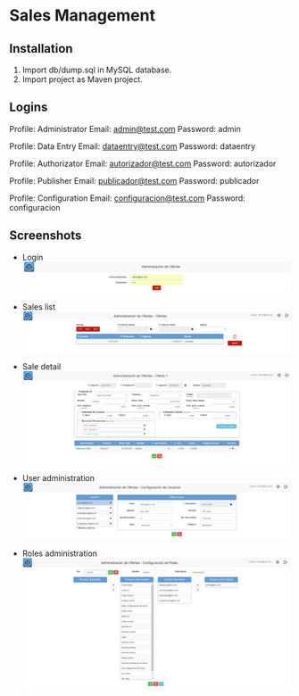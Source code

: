 # Sales Management

## Installation
1) Import db/dump.sql in MySQL database.
2) Import project as Maven project.

## Logins
Profile: Administrator
Email: admin@test.com
Password: admin

Profile: Data Entry
Email: dataentry@test.com
Password: dataentry

Profile: Authorizator
Email: autorizador@test.com
Password: autorizador

Profile: Publisher
Email: publicador@test.com
Password: publicador

Profile: Configuration
Email: configuracion@test.com
Password: configuracion

## Screenshots

* Login
![Login](/screenshots/login.png?raw=true "Login")

* Sales list
![Sales list](/screenshots/sales_list.png?raw=true "Sales list")

* Sale detail
![Sale detail](/screenshots/sale_detail.png?raw=true "Sale detail")

* User administration
![User](/screenshots/user.png?raw=true "User")

* Roles administration
![Roles](/screenshots/roles.png?raw=true "Roles")
